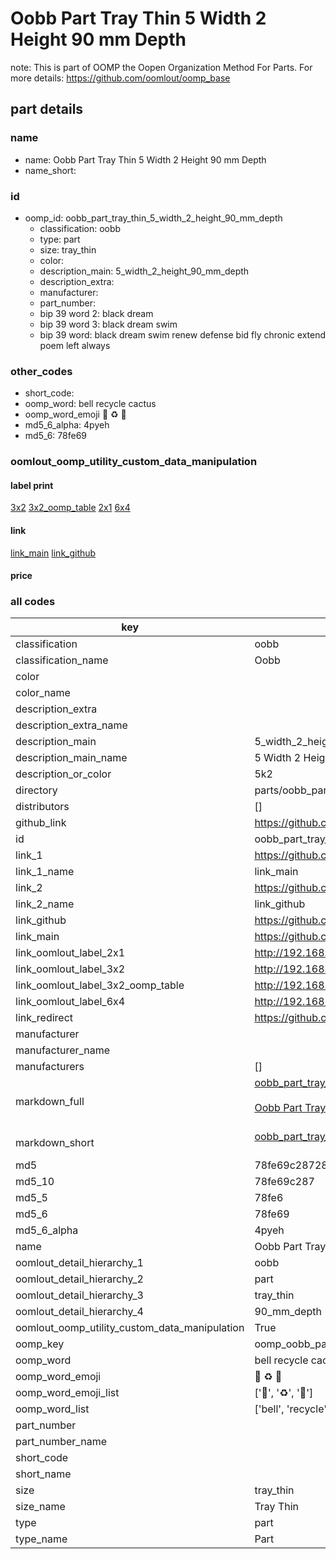 # Oobb Part Tray Thin 5 Width 2 Height 90 mm Depth  

note: This is part of OOMP the Oopen Organization Method For Parts. For more details: https://github.com/oomlout/oomp_base

##  part details
  







### name
* name: Oobb Part Tray Thin 5 Width 2 Height 90 mm Depth
* name_short: 
### id
* oomp_id: oobb_part_tray_thin_5_width_2_height_90_mm_depth
  * classification: oobb
  * type: part
  * size: tray_thin
  * color: 
  * description_main: 5_width_2_height_90_mm_depth
  * description_extra: 
  * manufacturer: 
  * part_number: 
  * bip 39 word 2: black dream
  * bip 39 word 3: black dream swim
  * bip 39 word: black dream swim renew defense bid fly chronic extend poem left always

### other_codes
* short_code: 
* oomp_word: bell recycle cactus
* oomp_word_emoji :bell: :recycle: :cactus:
* md5_6_alpha: 4pyeh
* md5_6: 78fe69






### oomlout_oomp_utility_custom_data_manipulation
#### label print
[3x2](http://192.168.1.245:1112/?label=oomp%204pyeh)
[3x2_oomp_table](http://192.168.1.108:1112/?label=oomp%204pyeh)
[2x1](http://192.168.1.242:1112/?label=oomp%204pyeh)
[6x4](http://192.168.1.55:1112/?label=oomp%204pyeh)    

#### link

[link_main](https://github.com/oomlout/oomlout_oomp_version_1_messy/tree/main/parts/oobb_part_tray_thin_5_width_2_height_90_mm_depth) [link_github](https://github.com/oomlout/oomlout_oomp_version_1_messy/tree/main/parts/oobb_part_tray_thin_5_width_2_height_90_mm_depth)                             

#### price







### all codes 
| key | value |  
| --- | --- |  
| classification | oobb |  
| classification_name | Oobb |  
| color |  |  
| color_name |  |  
| description_extra |  |  
| description_extra_name |  |  
| description_main | 5_width_2_height_90_mm_depth |  
| description_main_name | 5 Width 2 Height 90 mm Depth |  
| description_or_color | 5k2 |  
| directory | parts/oobb_part_tray_thin_5_width_2_height_90_mm_depth |  
| distributors | [] |  
| github_link | https://github.com/oomlout/oomlout_oomp_part_src/tree/main/parts/oobb_part_tray_thin_5_width_2_height_90_mm_depth |  
| id | oobb_part_tray_thin_5_width_2_height_90_mm_depth |  
| link_1 | https://github.com/oomlout/oomlout_oomp_version_1_messy/tree/main/parts/oobb_part_tray_thin_5_width_2_height_90_mm_depth |  
| link_1_name | link_main |  
| link_2 | https://github.com/oomlout/oomlout_oomp_version_1_messy/tree/main/parts/oobb_part_tray_thin_5_width_2_height_90_mm_depth |  
| link_2_name | link_github |  
| link_github | https://github.com/oomlout/oomlout_oomp_version_1_messy/tree/main/parts/oobb_part_tray_thin_5_width_2_height_90_mm_depth |  
| link_main | https://github.com/oomlout/oomlout_oomp_version_1_messy/tree/main/parts/oobb_part_tray_thin_5_width_2_height_90_mm_depth |  
| link_oomlout_label_2x1 | http://192.168.1.242:1112/?label=oomp%204pyeh |  
| link_oomlout_label_3x2 | http://192.168.1.245:1112/?label=oomp%204pyeh |  
| link_oomlout_label_3x2_oomp_table | http://192.168.1.108:1112/?label=oomp%204pyeh |  
| link_oomlout_label_6x4 | http://192.168.1.55:1112/?label=oomp%204pyeh |  
| link_redirect | https://github.com/oomlout/oomlout_oomp_version_1_messy/tree/main/parts/oobb_part_tray_thin_5_width_2_height_90_mm_depth |  
| manufacturer |  |  
| manufacturer_name |  |  
| manufacturers | [] |  
| markdown_full | [oobb_part_tray_thin_5_width_2_height_90_mm_depth](none)<br>[](none)<br>[Oobb Part Tray Thin 5 Width 2 Height 90 Mm Depth](none)<br><br> |  
| markdown_short | [oobb_part_tray_thin_5_width_2_height_90_mm_depth](none)<br><br> |  
| md5 | 78fe69c287286b3c581cbb63b7d0a0b7 |  
| md5_10 | 78fe69c287 |  
| md5_5 | 78fe6 |  
| md5_6 | 78fe69 |  
| md5_6_alpha | 4pyeh |  
| name | Oobb Part Tray Thin 5 Width 2 Height 90 mm Depth |  
| oomlout_detail_hierarchy_1 | oobb |  
| oomlout_detail_hierarchy_2 | part |  
| oomlout_detail_hierarchy_3 | tray_thin |  
| oomlout_detail_hierarchy_4 | 90_mm_depth |  
| oomlout_oomp_utility_custom_data_manipulation | True |  
| oomp_key | oomp_oobb_part_tray_thin_5_width_2_height_90_mm_depth |  
| oomp_word | bell recycle cactus |  
| oomp_word_emoji | :bell: :recycle: :cactus: |  
| oomp_word_emoji_list | [':bell:', ':recycle:', ':cactus:'] |  
| oomp_word_list | ['bell', 'recycle', 'cactus'] |  
| part_number |  |  
| part_number_name |  |  
| short_code |  |  
| short_name |  |  
| size | tray_thin |  
| size_name | Tray Thin |  
| type | part |  
| type_name | Part |  
